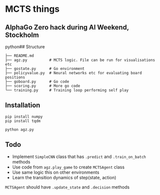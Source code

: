 # MCTS things 

## AlphaGo Zero hack during AI Weekend, Stockholm

python## Structure
```
├── README.md
├── agz.py          # MCTS logic. File can be run for visualisations etc
├── gostate.py      # Go environment
├── policyvalue.py  # Neural networks etc for evaluating board positions
├── goboard.py      # Go code 
├── scoring.py      # More go code 
└── training.py     # Training loop performing self play 
```

## Installation

```
pip install numpy
pip install tqdm

python agz.py
```

## Todo
- Implement `SimpleCNN` class that has `.predict` and `.train_on_batch` methods
- Use code from `agz.play_game` to create `MCTSAgent` class 
- Use same logic this on other environments
- Learn the transition dynamics of step(state, action)

`MCTSAgent` should have `.update_state` and `.decision` methods
